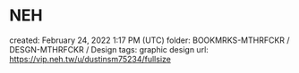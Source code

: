 # NEH

created: February 24, 2022 1:17 PM (UTC)
folder: BOOKMRKS-MTHRFCKR / DESGN-MTHRFCKR / Design
tags: graphic design
url: https://vip.neh.tw/u/dustinsm75234/fullsize